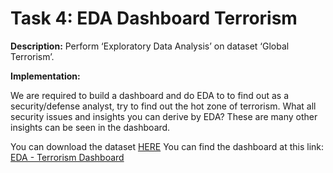 # Task 4: EDA Dashboard Terrorism

**Description:**
Perform ‘Exploratory Data Analysis’ on dataset ‘Global Terrorism’.

**Implementation:**

We are required to build a dashboard and do EDA to to find out as a security/defense analyst, try to find out the hot zone of terrorism. What all security issues and insights you can derive by EDA?
These are many other insights can be seen in the dashboard.

You can download the dataset [HERE](https://bit.ly/2TK5Xn5 "Global terrorism Dataset")
You can find the dashboard at this link: [EDA - Terrorism Dashboard](https://app.powerbi.com/view?r=eyJrIjoiMjI2NjYwMDktNzhiNi00ZmYyLWE0MzYtZWY1NjM3ZDA5YTcxIiwidCI6ImZhNDYzMGI5LTY1YjEtNDY1ZC05ZDcxLTJkNmY5Y2I4NWE4YiIsImMiOjl9 "EDA Retail dashboard")
